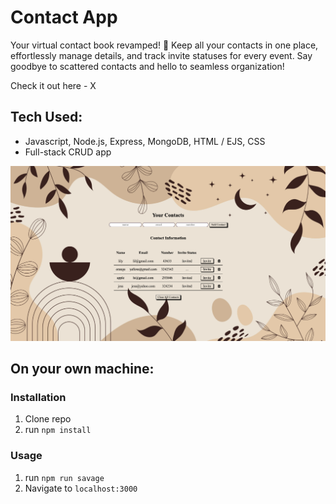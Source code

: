 # Contact App
Your virtual contact book revamped! 📲 Keep all your contacts in one place, effortlessly manage details, and track invite statuses for every event. Say goodbye to scattered contacts and hello to seamless organization!

Check it out here - X

## Tech Used:
- Javascript, Node.js, Express, MongoDB, HTML / EJS, CSS
- Full-stack CRUD app

![ContactsApp](public/readmeimage.png)

## On your own machine: 

### Installation

1. Clone repo
2. run `npm install`

### Usage

1. run `npm run savage`
2. Navigate to `localhost:3000`
